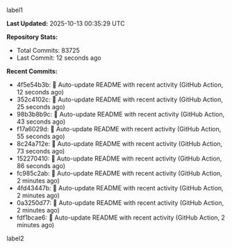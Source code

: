 
label1 
<!-- ACTIVITY_START -->
**Last Updated:** 2025-10-13 00:35:29 UTC

**Repository Stats:**
- Total Commits: 83725
- Last Commit: 12 seconds ago

**Recent Commits:**
- 4f5e54b3b: 🤖 Auto-update README with recent activity (GitHub Action, 12 seconds ago)
- 352c4102c: 🤖 Auto-update README with recent activity (GitHub Action, 25 seconds ago)
- 98b3b8b9c: 🤖 Auto-update README with recent activity (GitHub Action, 43 seconds ago)
- f17a6029d: 🤖 Auto-update README with recent activity (GitHub Action, 55 seconds ago)
- 8c24a712e: 🤖 Auto-update README with recent activity (GitHub Action, 73 seconds ago)
- 152270410: 🤖 Auto-update README with recent activity (GitHub Action, 86 seconds ago)
- fc985c2ab: 🤖 Auto-update README with recent activity (GitHub Action, 2 minutes ago)
- 4fd43447b: 🤖 Auto-update README with recent activity (GitHub Action, 2 minutes ago)
- 0a3250d77: 🤖 Auto-update README with recent activity (GitHub Action, 2 minutes ago)
- fdf1bcae6: 🤖 Auto-update README with recent activity (GitHub Action, 2 minutes ago)
<!-- ACTIVITY_END -->

label2
